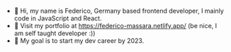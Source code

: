 - 👋 Hi, my name is Federico, Germany based frontend developer, I mainly code in JavaScript and React. 
- 🌱 Visit my portfolio at https://federico-massara.netlify.app/ (be nice, I am self taught developer :))
- 🎯 My goal is to start my dev career by 2023.
